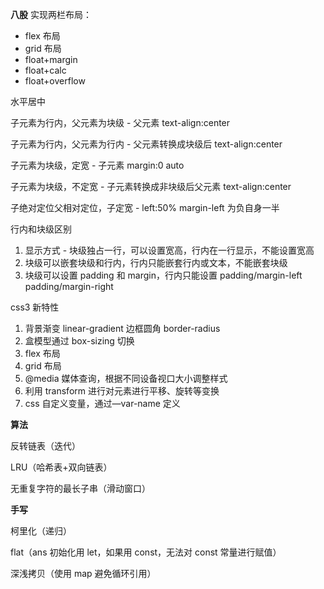 **八股**
实现两栏布局：

- flex 布局
- grid 布局
- float+margin
- float+calc
- float+overflow

水平居中

子元素为行内，父元素为块级 - 父元素 text-align:center

子元素为行内，父元素为行内 - 父元素转换成块级后 text-align:center

子元素为块级，定宽 - 子元素 margin:0 auto

子元素为块级，不定宽 - 子元素转换成非块级后父元素 text-align:center

子绝对定位父相对定位，子定宽 - left:50% margin-left 为负自身一半

行内和块级区别

1. 显示方式 - 块级独占一行，可以设置宽高，行内在一行显示，不能设置宽高
2. 块级可以嵌套块级和行内，行内只能嵌套行内或文本，不能嵌套块级
3. 块级可以设置 padding 和 margin，行内只能设置 padding/margin-left padding/margin-right

css3 新特性

1. 背景渐变 linear-gradient 边框圆角 border-radius
2. 盒模型通过 box-sizing 切换
3. flex 布局
4. grid 布局
5. @media 媒体查询，根据不同设备视口大小调整样式
6. 利用 transform 进行对元素进行平移、旋转等变换
7. css 自定义变量，通过—var-name 定义

**算法**

反转链表（迭代）

LRU（哈希表+双向链表）

无重复字符的最长子串（滑动窗口）

**手写**

柯里化（递归）

flat（ans 初始化用 let，如果用 const，无法对 const 常量进行赋值）

深浅拷贝（使用 map 避免循环引用）
